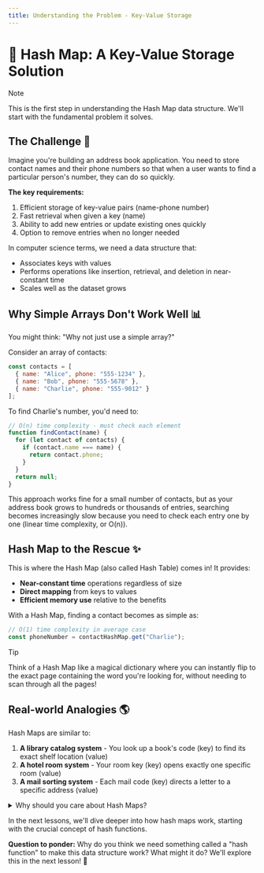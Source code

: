 ```yaml
---
title: Understanding the Problem - Key-Value Storage
---
```


# 🔑 Hash Map: A Key-Value Storage Solution 

> [!NOTE]
> This is the first step in understanding the Hash Map data structure. We'll start with the fundamental problem it solves.

## The Challenge 🤔

Imagine you're building an address book application. You need to store contact names and their phone numbers so that when a user wants to find a particular person's number, they can do so quickly.

**The key requirements:**
1. Efficient storage of key-value pairs (name-phone number)
2. Fast retrieval when given a key (name)
3. Ability to add new entries or update existing ones quickly
4. Option to remove entries when no longer needed

In computer science terms, we need a data structure that:
- Associates keys with values
- Performs operations like insertion, retrieval, and deletion in near-constant time
- Scales well as the dataset grows

## Why Simple Arrays Don't Work Well 📊

You might think: "Why not just use a simple array?"

Consider an array of contacts:
```javascript
const contacts = [
  { name: "Alice", phone: "555-1234" },
  { name: "Bob", phone: "555-5678" },
  { name: "Charlie", phone: "555-9012" }
];
```

To find Charlie's number, you'd need to:
```javascript
// O(n) time complexity - must check each element
function findContact(name) {
  for (let contact of contacts) {
    if (contact.name === name) {
      return contact.phone;
    }
  }
  return null;
}
```

This approach works fine for a small number of contacts, but as your address book grows to hundreds or thousands of entries, searching becomes increasingly slow because you need to check each entry one by one (linear time complexity, or O(n)).

## Hash Map to the Rescue ✨

This is where the Hash Map (also called Hash Table) comes in! It provides:

- **Near-constant time** operations regardless of size
- **Direct mapping** from keys to values
- **Efficient memory use** relative to the benefits

With a Hash Map, finding a contact becomes as simple as:
```javascript
// O(1) time complexity in average case
const phoneNumber = contactHashMap.get("Charlie");
```

> [!TIP]
> Think of a Hash Map like a magical dictionary where you can instantly flip to the exact page containing the word you're looking for, without needing to scan through all the pages!

## Real-world Analogies 🌎

Hash Maps are similar to:

1. **A library catalog system** - You look up a book's code (key) to find its exact shelf location (value)
2. **A hotel room system** - Your room key (key) opens exactly one specific room (value)
3. **A mail sorting system** - Each mail code (key) directs a letter to a specific address (value)

<details>
<summary>Why should you care about Hash Maps?</summary>

Hash Maps are one of the most widely-used data structures in programming. They're used in:

- **Databases** - For indexing and quick data retrieval
- **Caching** - Web browsers use hash maps to cache visited pages
- **Language features** - Objects in JavaScript, dictionaries in Python, and maps in Java are all implemented using hash maps
- **Compilers** - Symbol tables in compilers use hash maps
- **Network routing** - IP addresses are mapped to network paths

Understanding hash maps will make you a better programmer and help you optimize your applications!
</details>

In the next lessons, we'll dive deeper into how hash maps work, starting with the crucial concept of hash functions.

**Question to ponder:** Why do you think we need something called a "hash function" to make this data structure work? What might it do? We'll explore this in the next lesson! 🧠 
